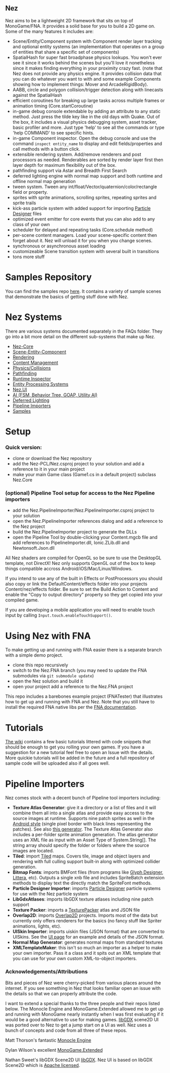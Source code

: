 ## Nez
Nez aims to be a lightweight 2D framework that sits on top of MonoGame/FNA. It provides a solid base for you to build a 2D game on. Some of the many features it includes are:

- Scene/Entity/Component system with Component render layer tracking and optional entity systems (an implementation that operates on a group of entities that share a specific set of components)
- SpatialHash for super fast broadphase physics lookups. You won't ever see it since it works behind the scenes but you'll love it nonetheless since it makes finding everything in your proximity crazy fast. (note that Nez does not provide any physics engine. It provides collision data that you can do whatever you want to with and some example Components showing how to implement things: Mover and ArcadeRigidBody).
- AABB, circle and polygon collision/trigger detection along with linecasts against the SpatialHash
- efficient coroutines for breaking up large tasks across multiple frames or animation timing (Core.startCoroutine)
- in-game debug console extendable by adding an attribute to any static method. Just press the tilde key like in the old days with Quake. Out of the box, it includes a visual physics debugging system, asset tracker, basic profiler and more. Just type 'help' to see all the commands or type 'help COMMAND' to see specific hints.
- in-game Component inspector. Open the debug console and use the command `inspect entity_name` to display and edit fields/properties and call methods with a button click.
- extensible rendering system. Add/remove renderers and post processors as needed. Renderables are sorted by render layer first then layer depth for maximum flexibility out of the box.
- pathfinding support via Astar and Breadth First Search
- deferred lighting engine with normal map support and both runtime and offline normal map generation
- tween system. Tween any int/float/Vector/quaternion/color/rectangle field or property.
- sprites with sprite animations, scrolling sprites, repeating sprites and sprite trails
- kick-ass particle system with added support for importing [Particle Designer](https://71squared.com/particledesigner) files
- optimized event emitter for core events that you can also add to any class of your own
- scheduler for delayed and repeating tasks (Core.schedule method)
- per-scene content managers. Load your scene-specific content then forget about it. Nez will unload it for you when you change scenes.
- synchronous or asynchronous asset loading
- customizeable Scene transition system with several built in transitions
- tons more stuff


Samples Repository
==========
You can find the samples repo [here](https://github.com/prime31/Nez-Samples). It contains a variety of sample scenes that demonstrate the basics of getting stuff done with Nez.



Nez Systems
==========
There are various systems documented separately in the FAQs folder. They go into a bit more detail on the different sub-systems that make up Nez.

- [Nez-Core](FAQs/Nez-Core.md)
- [Scene-Entity-Component](FAQs/Scene-Entity-Component.md)
- [Rendering](FAQs/Rendering.md)
- [Content Management](FAQs/ContentManagement.md)
- [Physics/Collisions](FAQs/Physics.md)
- [Pathfinding](FAQs/Pathfinding.md)
- [Runtime Inspector](FAQs/RuntimeInspector.md)
- [Entity Processing Systems](FAQs/EntitySystems.md)
- [Nez.UI](FAQs/UI.md)
- [AI (FSM, Behavior Tree, GOAP, Utility AI)](FAQs/AI.md)
- [Deferred Lighting](FAQs/DeferredLighting.md)
- [Pipeline Importers](FAQs/PipelineImporters.md)
- [Samples](FAQs/Samples.md)



Setup
==========
### Quick version:

- clone or download the Nez repository
- add the Nez-PCL/Nez.csproj project to your solution and add a reference to it in your main project
- make your main Game class (Game1.cs in a default project) subclass Nez.Core


### (optional) Pipeline Tool setup for access to the Nez Pipeline importers

- add the Nez.PipelineImporter/Nez.PipelineImporter.csproj project to your solution
- open the Nez.PipelineImporter references dialog and add a reference to the Nez project
- build the Nez.PipelineImporter project to generate the DLLs
- open the Pipeline Tool by double-clicking your Content.mgcb file and add references to PipelineImporter.dll, Ionic.ZLib.dll and Newtonsoft.Json.dll


All Nez shaders are compiled for OpenGL so be sure to use the DesktopGL template, not DirectX! Nez only supports OpenGL out of the box to keep things compatible accross Android/iOS/Mac/Linux/Windows.

If you intend to use any of the built in Effects or PostProcessors you should also copy or link the DefaultContent/effects folder into your projects Content/nez/effects folder. Be sure to set the Build Action to Content and enable the "Copy to output directory" property so they get copied into your compiled game.

If you are developing a mobile application you will need to enable touch input by calling `Input.touch.enableTouchSupport()`.




Using Nez with FNA
==========
To make getting up and running with FNA easier there is a separate branch with a simple demo project.

- clone this repo recursively
- switch to the Nez.FNA branch (you may need to update the FNA submodules via `git submodule update`)
- open the Nez solution and build it
- open your project add a reference to the Nez.FNA project


This repo includes a barebones example project (FNATester) that illustrates how to get up and running with FNA and Nez. Note that you still have to install the required FNA native libs per the [FNA documentation](https://github.com/FNA-XNA/FNA/wiki/1:-Download-and-Update-FNA).



Tutorials
==========
[The wiki](https://github.com/prime31/Nez/wiki) contains a few basic tutorials littered with code snippets that should be enough to get you rolling your own games. If you have a suggestion for a new tutorial feel free to open an Issue with the details. More quickie tutorials will be added in the future and a full repository of sample code will be uploaded also if all goes well.



Pipeline Importers
==========
Nez comes stock with a decent bunch of Pipeline tool importers including:

- **Texture Atlas Generator**: give it a directory or a list of files and it will combine them all into a single atlas and provide easy access to the source images at runtime. Supports nine patch sprites as well in the [Android style](http://developer.android.com/tools/help/draw9patch.html) (single pixel border with black lines representing the patches). See also [this generator](https://romannurik.github.io/AndroidAssetStudio/nine-patches.html). The Texture Atlas Generator also includes a per-folder sprite animation generation. The atlas generator uses an XML file as input with an Asset Type of System.String[]. The string array should specify the folder or folders where the source images are located.
- **Tiled**: import [Tiled](http://www.mapeditor.org/) maps. Covers tile, image and object layers and rendering with full culling support built-in along with optimized collider generation.
- **Bitmap Fonts**: imports BMFont files (from programs like [Glyph Designer](https://71squared.com/glyphdesigner), [Littera](http://kvazars.com/littera/), etc). Outputs a single xnb file and includes SpriteBatch extension methods to display text the directly match the SpriteFont methods.
- **Particle Designer Importer**: imports [Particle Designer](https://71squared.com/particledesigner) particle systems for use with the Nez particle system
- **LibGdxAtlases**: imports libGDX texture atlases including nine patch support
- **Texture Packer**: imports a [TexturePacker](https://www.codeandweb.com/texturepacker) atlas and JSON file
- **Overlap2D**: imports [Overlap2D](http://overlap2d.com/) projects. Imports most of the data but currently only offers renderers for the basics (no fancy stuff like Spriter animations, lights, etc).
- **UISkin Importer**: imports uiskin files (JSON format) that are converted to UISkins. See the [UI page](FAQs/UI.md) for an example and details of the JSON format.
- **Normal Map Generator**: generates normal maps from standard textures
- **XMLTemplateMaker**: this isn't so much an importer as a helper to make your own importer. Pass it a class and it spits out an XML template that you can use for your own custom XML-to-object importers.



### Acknowledgements/Attributions
Bits and pieces of Nez were cherry-picked from various places around the internet. If you see something in Nez that looks familiar open an issue with the details so that we can properly attribute the code.

I want to extend a special thanks to the three people and their repos listed below. The Monocle Engine and MonoGame.Extended allowed me to get up and running with MonoGame nearly instantly when I was first evaluating if it would be a good alternative to use for making games. [libGDX](https://github.com/libgdx/libgdx) scene2D UI was ported over to Nez to get a jump start on a UI as well. Nez uses a bunch of concepts and code from all three of these repos.

Matt Thorson's fantastic [Monocle Engine](https://bitbucket.org/MattThorson/monocle-engine)

Dylan Wilson's excellent [MonoGame.Extended](https://github.com/craftworkgames/MonoGame.Extended)

Nathan Sweet's libGDX Scene2D UI [libGDX](https://github.com/libgdx/libgdx). Nez UI is based on libGDX Scene2D which is [Apache licensed](UI_LICENSE).
